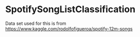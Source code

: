 # SpotifySongListClassification

Data set used for this is from https://www.kaggle.com/rodolfofigueroa/spotify-12m-songs
